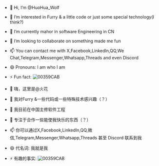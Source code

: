 - 👋 Hi, I’m @HuoHua_Wolf
- 👀 I’m interested in Furry & a little code or just some special technology(I think?)
- 🌱 I’m currently mahor in software Engineering in CN
- 💞️ I’m looking to collaborate on something made me fun
- 📫 You can contact me with X,Facebook,LinkedIn,QQ,We Chat,Telegram,Messenger,Whatsapp,Threads and even Discord
- 😄 Pronouns: I am who I am
- ⚡ Fun fact: ![00359CAB](https://github.com/user-attachments/assets/50fefebe-eb76-45ec-8775-d9e3342331f3)




- 👋 嗨，这里是@火花
- 👀 我对Furry &一些代码或一些特殊技术感兴趣（？）
- 🌱 我目前在中国主修软件工程
- 💞️ 专注于合作一些能使我快乐的东西（？）
- 📫 你可以通过X,Facebook,LinkedIn,QQ,微信,Telegram,Messenger,Whatsapp,Threads 甚至 Discord 联系到我
- 😄 代名词: 我就是我
- ⚡ 有趣的事实: ![00359CAB](https://github.com/user-attachments/assets/50fefebe-eb76-45ec-8775-d9e3342331f3)

<!---
aoaokeai5/aoaokeai5 is a ✨ special ✨ repository because its `README.md` (this file) appears on your GitHub profile.
You can click the Preview link to take a look at your changes.
--->
